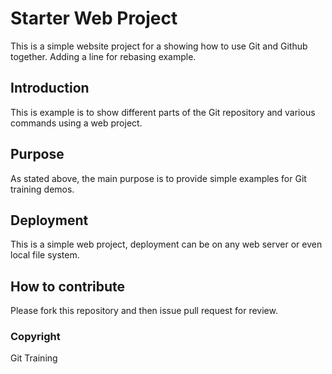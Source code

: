# Starter Web Project

This is a simple website project for a showing how to use Git and Github together. 
Adding a line for rebasing example.

## Introduction

This is example is to show different parts of the Git repository and various commands using a web project.

## Purpose

As stated above, the main purpose is to provide simple examples for Git training demos.

## Deployment

This is a simple web project, deployment can be on any web server or even local file system.

## How to contribute

Please fork this repository and then issue pull request for review.

### Copyright

Git Training